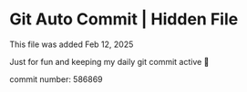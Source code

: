 # Git Auto Commit | Hidden File

This file was added Feb 12, 2025

Just for fun and keeping my daily git commit active 🤪

commit number: 586869

